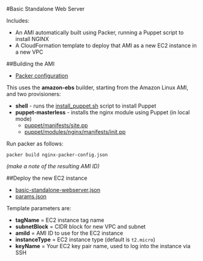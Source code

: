 #Basic Standalone Web Server

Includes:

* An AMI automatically built using Packer, running a Puppet script to install NGINX
* A CloudFormation template to deploy that AMI as a new EC2 instance in a new VPC

##Building the AMI
* [Packer configuration](nginx-packer-config.json)

This uses the **amazon-ebs** builder, starting from the Amazon Linux AMI, and two provisioners:

*  **shell** - runs the [install_puppet.sh](install_puppet.sh) script to install Puppet
* **puppet-masterless** - installs the nginx module using Puppet (in local mode)
    * [puppet/manifests/site.pp](puppet/manifests/site.pp)
    * [puppet/modules/nginx/manifests/init.pp](puppet/modules/nginx/manifests/init.pp)
  
Run packer as follows:

    packer build nginx-packer-config.json
    
_(make a note of the resulting AMI ID)_   

##Deploy the new EC2 instance

* [basic-standalone-webserver.json](basic-standalone-webserver.json)
* [params.json](params.json)

Template parameters are:

* **tagName** = EC2 instance tag name
* **subnetBlock** = CIDR block for new VPC and subnet
* **amiId** = AMI ID to use for the EC2 instance
* **instanceType** = EC2 instance type (default is `t2.micro`)
* **keyName** = Your EC2 key pair name, used to log into the instance via SSH
